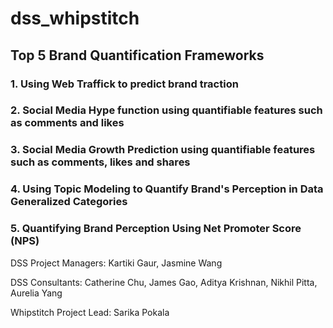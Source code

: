 # dss_whipstitch
## Top 5 Brand Quantification Frameworks
### 1. Using Web Traffick to predict brand traction
### 2. Social Media Hype function using quantifiable features such as comments and likes
### 3. Social Media Growth Prediction using quantifiable features such as comments, likes and shares
### 4. Using Topic Modeling to Quantify Brand's Perception in Data Generalized Categories
### 5. Quantifying Brand Perception Using Net Promoter Score (NPS)

DSS Project Managers: Kartiki Gaur, Jasmine Wang

DSS Consultants: Catherine Chu, James Gao, Aditya Krishnan, Nikhil Pitta, Aurelia Yang

Whipstitch Project Lead: Sarika Pokala
